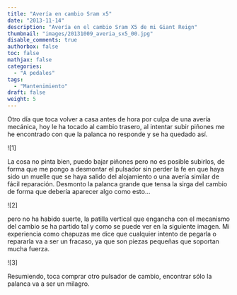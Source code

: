 ```yaml
---
title: "Avería en cambio Sram x5"
date: "2013-11-14"
description: "Avería en el cambio Sram X5 de mi Giant Reign"
thumbnail: "images/20131009_averia_sx5_00.jpg"
disable_comments: true
authorbox: false
toc: false
mathjax: false
categories:
  - "A pedales"
tags:
  - "Mantenimiento"
draft: false
weight: 5
---
```

Otro día que toca volver a casa antes de hora por culpa de una avería mecánica, hoy le ha tocado al cambio trasero, al intentar subir piñones me he encontrado con que la palanca no responde y se ha quedado así.

![1]

La cosa no pinta bien, puedo bajar piñones pero no es posible subirlos, de forma que me pongo a desmontar el pulsador sin perder la fe en que haya sido un muelle que se haya salido del alojamiento o una avería similar de fácil reparación. Desmonto la palanca grande que tensa la sirga del cambio de forma que debería aparecer algo como esto&#8230;

![2]

pero no ha habido suerte, la patilla vertical que engancha con el mecanismo del cambio se ha partido tal y como se puede ver en la siguiente imagen. Mi experiencia como chapuzas me dice que cualquier intento de pegarla o repararla va a ser un fracaso, ya que son piezas pequeñas que soportan mucha fuerza.

![3]

Resumiendo, toca comprar otro pulsador de cambio, encontrar sólo la palanca va a ser un milagro.

[01]: /images/20131009_averia_sx5_01.jpg
[01]: /images/20131009_averia_sx5_02.jpg
[01]: /images/20131009_averia_sx5_03.jpg
